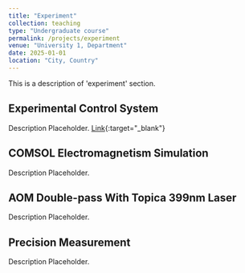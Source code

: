 ```yaml
---
title: "Experiment"
collection: teaching
type: "Undergraduate course"
permalink: /projects/experiment
venue: "University 1, Department"
date: 2025-01-01
location: "City, Country"
---
```


This is a description of 'experiment' section.

Experimental Control System
------

Description Placeholder.
[Link](https://github.com/Semeghini-Lab/NI-experiment-control){:target="_blank"}

COMSOL Electromagnetism Simulation
------

Description Placeholder.

AOM Double-pass With Topica 399nm Laser
------

Description Placeholder.

Precision Measurement
------

Description Placeholder.
